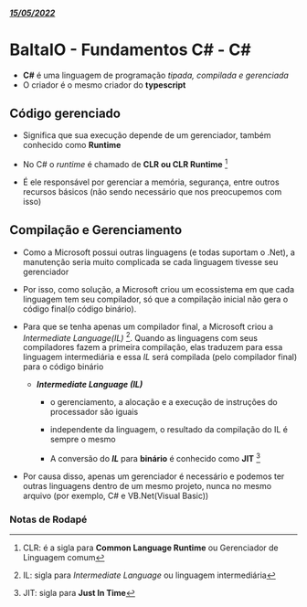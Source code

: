 ##### <u>15/05/2022</u>

# BaltaIO - Fundamentos C# - C#

- **C#** é uma linguagem de programação *tipada, compilada e gerenciada*
- O criador é o mesmo criador do **typescript** 

## Código gerenciado

- Significa que sua execução depende de um gerenciador, também conhecido como **Runtime**

- No C# o *runtime* é chamado de **CLR ou CLR Runtime** [^1]

- É ele responsável por gerenciar a memória, segurança, entre outros recursos básicos (não sendo necessário que nos preocupemos com isso)

## Compilação e Gerenciamento

- Como a Microsoft possui outras linguagens (e todas suportam o .Net), a manutenção seria muito complicada se cada linguagem tivesse seu gerenciador

- Por isso, como solução, a Microsoft criou um ecossistema em que cada linguagem tem seu compilador, só que a compilação inicial não gera o código final(o código binário). 

- Para que se tenha apenas um compilador final, a Microsoft criou a  *Intermediate Language(IL)* [^2]. Quando as linguagens com seus compiladores fazem a primeira compilação, elas traduzem para essa linguagem intermediária e essa *IL* será compilada (pelo compilador final) para o código binário 
  
  - **_Intermediate Language (IL)_**
    
    - o gerenciamento, a alocação e a execução de instruções do processador são iguais
    
    - independente da linguagem, o resultado da compilação do IL é sempre o mesmo
    
    - A conversão do ***IL*** para **binário** é conhecido como **JIT** [^3]

- Por causa disso, apenas um gerenciador é necessário e podemos ter outras linguagens dentro de um mesmo projeto, nunca no mesmo arquivo (por exemplo, C# e VB.Net(Visual Basic))

### Notas de Rodapé

[^1]: CLR: é a sigla para **Common Language Runtime** ou Gerenciador de Linguagem comum

[^2]: IL: sigla para *Intermediate Language* ou linguagem intermediária

[^3]: JIT: sigla para **Just In Time**
